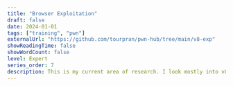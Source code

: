 ```yaml
---
title: "Browser Exploitation"
draft: false
date: 2024-01-01
tags: ["training", "pwn"]
externalUrl: "https://github.com/tourpran/pwn-hub/tree/main/v8-exp"
showReadingTime: false
showWordCount: false
level: Expert
series_order: 7
description: This is my current area of research. I look mostly into v8, which is chrome browser's Javascript Engine. This contains cves and related topic.
---
```


